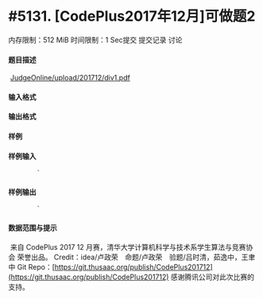 
# #5131. [CodePlus2017年12月]可做题2
内存限制：512 MiB 时间限制：1 Sec提交 提交记录 讨论
#### 题目描述
 [JudgeOnline/upload/201712/div1.pdf](upload/201712/div1.pdf)
#### 输入格式

#### 输出格式

#### 样例

#### 样例输入

			`
#### 样例输出

			`
#### 数据范围与提示

 来自 CodePlus 2017 12 月赛，清华大学计算机科学与技术系学生算法与竞赛协会 荣誉出品。
Credit：idea/卢政荣　命题/卢政荣　验题/吕时清，茹逸中，王聿中
Git Repo：[https://git.thusaac.org/publish/CodePlus201712](https://git.thusaac.org/publish/CodePlus201712)
感谢腾讯公司对此次比赛的支持。